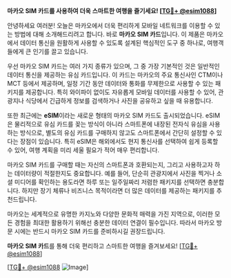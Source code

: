 **마카오 SIM 카드를 사용하여 더욱 스마트한 여행을 즐기세요! [[TG💪+ @esim1088](https://t.me/s/esim1088)]**

안녕하세요 여러분! 오늘은 마카오에서 더욱 편리하게 모바일 네트워크를 이용할 수 있는 방법에 대해 소개해드리려고 합니다. 바로 **마카오 SIM 카드**입니다. 이 제품은 마카오에서 데이터 통신을 원활하게 사용할 수 있도록 설계된 핵심적인 도구 중 하나로, 여행객들에게 큰 인기를 끌고 있습니다.

우선 마카오 SIM 카드는 여러 가지 종류가 있으며, 그 중 가장 기본적인 것은 일반적인 데이터 통신을 제공하는 유심 카드입니다. 이 카드는 마카오의 주요 통신사인 CTM이나 MCT 등에서 제공하며, 일정 기간 동안 데이터와 통화를 무제한으로 사용할 수 있는 패키지를 제공합니다. 특히 와이파이 없이도 자유롭게 모바일 데이터를 사용할 수 있어, 관광지나 식당에서 긴급하게 정보를 검색하거나 사진을 공유하고 싶을 때 유용합니다.

또한 최근에는 **eSIM**이라는 새로운 형태의 마카오 SIM 카드도 출시되었습니다. eSIM은 물리적으로 유심 카드를 꽂는 방식이 아니라 스마트폰에 내장된 전자식 유심을 사용하는 방식으로, 별도의 유심 카드를 구매하지 않고도 스마트폰에서 간단히 설정할 수 있다는 장점이 있습니다. 특히 eSIM은 해외에서도 현지 통신사를 선택하여 쉽게 등록할 수 있어, 여행 계획을 미리 세울 필요가 적어 매우 편리합니다.

마카오 SIM 카드를 구매할 때는 자신의 스마트폰과 호환되는지, 그리고 사용하고자 하는 데이터량이 적절한지도 중요합니다. 예를 들어, 단순히 관광지에서 사진을 찍거나 소셜 미디어를 확인하는 용도라면 하루 또는 일주일짜리 저렴한 패키지를 선택하면 충분합니다. 하지만 장기 체류나 비즈니스 목적이라면 더 많은 데이터를 제공하는 패키지를 추천드립니다.

마카오는 세계적으로 유명한 카지노와 다양한 문화적 매력을 가진 지역으로, 이러한 모든 경험을 최대한 활용하기 위해선 충분한 데이터 연결이 필수입니다. 따라서 마카오 방문 시에는 반드시 마카오 SIM 카드를 준비하시길 권장드립니다.

**마카오 SIM 카드**를 통해 더욱 편리하고 스마트한 여행을 즐겨보세요! [[TG💪+ @esim1088](https://t.me/s/esim1088)]  

[[TG💪+ @esim1088](https://t.me/s/esim1088) ![Image](https://i.postimg.cc/Y0z9fWf4/image.png)]